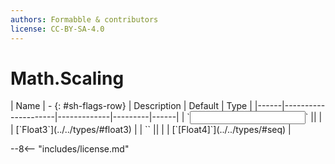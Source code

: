 ```yaml
---
authors: Formabble & contributors
license: CC-BY-SA-4.0
---
```



# Math.Scaling

<div class="sh-parameters" markdown="1">
| Name | - {: #sh-flags-row} | Description | Default | Type |
|------|---------------------|-------------|---------|------|
| `<input>` || | | [`Float3`](../../types/#float3) |
| `<output>` || | | [`[Float4]`](../../types/#seq) |

</div>



--8<-- "includes/license.md"

